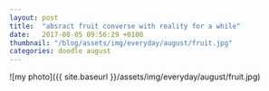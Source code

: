 ```yaml
---
layout: post
title:  "absract fruit converse with reality for a while"
date:   2017-08-05 09:56:29 +0100
thumbnail: "/blog/assets/img/everyday/august/fruit.jpg"
categories: doodle august
---
```


![my photo]({{ site.baseurl }}/assets/img/everyday/august/fruit.jpg)